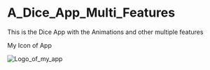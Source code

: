 # A_Dice_App_Multi_Features
 This is the Dice App with the Animations and other multiple features

My Icon of App

![Logo_of_my_app](https://user-images.githubusercontent.com/74393555/101244165-a0250e00-3726-11eb-9354-792d1bf4d10d.png)
